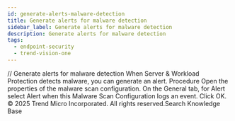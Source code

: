 ```yaml
---
id: generate-alerts-malware-detection
title: Generate alerts for malware detection
sidebar_label: Generate alerts for malware detection
description: Generate alerts for malware detection
tags:
  - endpoint-security
  - trend-vision-one
---
```


/*<![CDATA[*/ $('#title').html($('meta[name=map-description]').attr('content')); /*]]>*/ Generate alerts for malware detection When Server & Workload Protection detects malware, you can generate an alert. Procedure Open the properties of the malware scan configuration. On the General tab, for Alert select Alert when this Malware Scan Configuration logs an event. Click OK. © 2025 Trend Micro Incorporated. All rights reserved.Search Knowledge Base